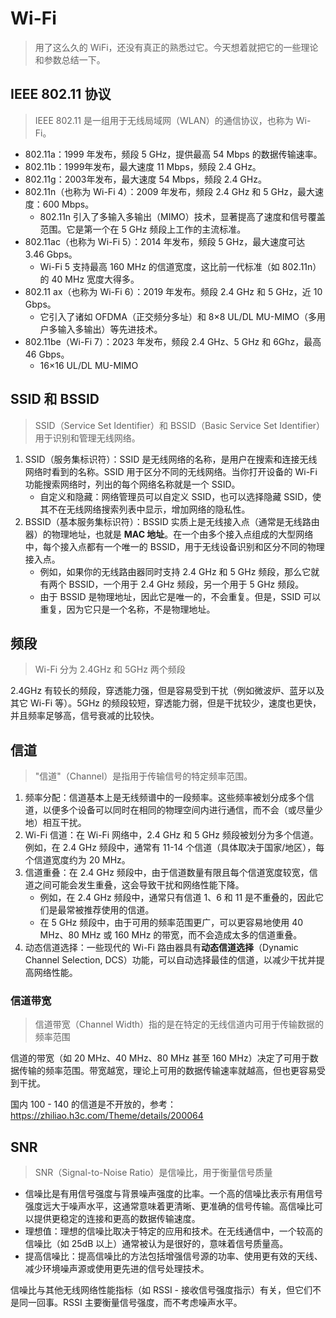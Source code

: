# Wi-Fi

> 用了这么久的 WiFi，还没有真正的熟悉过它。今天想着就把它的一些理论和参数总结一下。

## IEEE 802.11 协议

> IEEE 802.11 是一组用于无线局域网（WLAN）的通信协议，也称为 Wi-Fi。

* 802.11a：1999 年发布，频段 5 GHz，提供最高 54 Mbps 的数据传输速率。
* 802.11b：1999年发布，最大速度 11 Mbps，频段 2.4 GHz。
* 802.11g：2003年发布，最大速度 54 Mbps，频段 2.4 GHz。
* 802.11n（也称为 Wi-Fi 4）：2009 年发布，频段 2.4 GHz 和 5 GHz，最大速度：600 Mbps。
  * 802.11n 引入了多输入多输出（MIMO）技术，显著提高了速度和信号覆盖范围。它是第一个在 5 GHz 频段上工作的主流标准。
* 802.11ac（也称为 Wi-Fi 5）：2014 年发布，频段 5 GHz，最大速度可达 3.46 Gbps。
  * Wi-Fi 5 支持最高 160 MHz 的信道宽度，这比前一代标准（如 802.11n）的 40 MHz 宽度大得多。
* 802.11 ax（也称为 Wi-Fi 6）：2019 年发布。频段 2.4 GHz 和 5 GHz，近 10 Gbps。
  * 它引入了诸如 OFDMA（正交频分多址）和 8×8 UL/DL MU-MIMO（多用户多输入多输出）等先进技术。
* 802.11be（Wi-Fi 7）：2023 年发布，频段 2.4 GHz、5 GHz 和 6Ghz，最高 46 Gbps。
  * 16×16 UL/DL MU-MIMO

## SSID 和 BSSID

>SSID（Service Set Identifier）和 BSSID（Basic Service Set Identifier）用于识别和管理无线网络。

1. SSID（服务集标识符）：SSID 是无线网络的名称，是用户在搜索和连接无线网络时看到的名称。SSID 用于区分不同的无线网络。当你打开设备的 Wi-Fi 功能搜索网络时，列出的每个网络名称就是一个 SSID。
   * 自定义和隐藏：网络管理员可以自定义 SSID，也可以选择隐藏 SSID，使其不在无线网络搜索列表中显示，增加网络的隐私性。
2. BSSID（基本服务集标识符）：BSSID 实质上是无线接入点（通常是无线路由器）的物理地址，也就是 **MAC 地址**。在一个由多个接入点组成的大型网络中，每个接入点都有一个唯一的 BSSID，用于无线设备识别和区分不同的物理接入点。
   * 例如，如果你的无线路由器同时支持 2.4 GHz 和 5 GHz 频段，那么它就有两个 BSSID，一个用于 2.4 GHz 频段，另一个用于 5 GHz 频段。
   * 由于 BSSID 是物理地址，因此它是唯一的，不会重复。但是，SSID 可以重复，因为它只是一个名称，不是物理地址。

## 频段

> Wi-Fi 分为 2.4GHz 和 5GHz 两个频段

2.4GHz 有较长的频段，穿透能力强，但是容易受到干扰（例如微波炉、蓝牙以及其它 Wi-Fi 等）。5GHz 的频段较短，穿透能力弱，但是干扰较少，速度也更快，并且频率足够高，信号衰减的比较快。

## 信道

> "信道"（Channel）是指用于传输信号的特定频率范围。

1. 频率分配：信道基本上是无线频谱中的一段频率。这些频率被划分成多个信道，以便多个设备可以同时在相同的物理空间内进行通信，而不会（或尽量少地）相互干扰。
2. Wi-Fi 信道：在 Wi-Fi 网络中，2.4 GHz 和 5 GHz 频段被划分为多个信道。例如，在 2.4 GHz 频段中，通常有 11-14 个信道（具体取决于国家/地区），每个信道宽度约为 20 MHz。
3. 信道重叠：在 2.4 GHz 频段中，由于信道数量有限且每个信道宽度较宽，信道之间可能会发生重叠，这会导致干扰和网络性能下降。
   * 例如，在 2.4 GHz 频段中，通常只有信道 1、6 和 11 是不重叠的，因此它们是最常被推荐使用的信道。
   * 在 5 GHz 频段中，由于可用的频率范围更广，可以更容易地使用 40 MHz、80 MHz 或 160 MHz 的带宽，而不会造成太多的信道重叠。
4. 动态信道选择：一些现代的 Wi-Fi 路由器具有**动态信道选择**（Dynamic Channel Selection, DCS）功能，可以自动选择最佳的信道，以减少干扰并提高网络性能。

### 信道带宽

> 信道带宽（Channel Width）指的是在特定的无线信道内可用于传输数据的频率范围

信道的带宽（如 20 MHz、40 MHz、80 MHz 甚至 160 MHz）决定了可用于数据传输的频率范围。带宽越宽，理论上可用的数据传输速率就越高，但也更容易受到干扰。

国内 100 - 140 的信道是不开放的，参考：<https://zhiliao.h3c.com/Theme/details/200064>

## SNR

>SNR（Signal-to-Noise Ratio）是信噪比，用于衡量信号质量

* 信噪比是有用信号强度与背景噪声强度的比率。一个高的信噪比表示有用信号强度远大于噪声水平，这通常意味着更清晰、更准确的信号传输。高信噪比可以提供更稳定的连接和更高的数据传输速度。
* 理想值：理想的信噪比取决于特定的应用和技术。在无线通信中，一个较高的信噪比（如 25dB 以上）通常被认为是很好的，意味着信号质量高。
* 提高信噪比：提高信噪比的方法包括增强信号源的功率、使用更有效的天线、减少环境噪声源或使用更先进的信号处理技术。

信噪比与其他无线网络性能指标（如 RSSI - 接收信号强度指示）有关，但它们不是同一回事。RSSI 主要衡量信号强度，而不考虑噪声水平。
